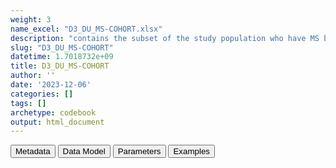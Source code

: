 ```yaml
---
weight: 3
name_excel: "D3_DU_MS-COHORT.xlsx"
description: "contains the subset of the study population who have MS based on the algorithm chosen at the end of SAP1"
slug: "D3_DU_MS-COHORT"
datetime: 1.7018732e+09
title: D3_DU_MS-COHORT
author: ''
date: '2023-12-06'
categories: []
tags: []
archetype: codebook
output: html_document
---
```


<div class="tab">
<button class="tablinks" onclick="openCity(event, &#39;Metadata&#39;)" id="defaultOpen">Metadata</button>
<button class="tablinks" onclick="openCity(event, &#39;Data Model&#39;)">Data Model</button>
<button class="tablinks" onclick="openCity(event, &#39;Parameters&#39;)">Parameters</button>
<button class="tablinks" onclick="openCity(event, &#39;Examples&#39;)">Examples</button>
</div>
<div class="tabcontent"></div>
